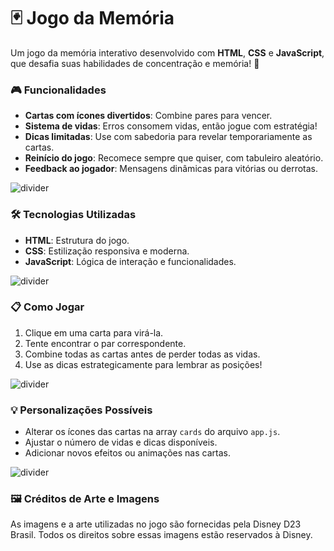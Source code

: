 # 🃏 Jogo da Memória

Um jogo da memória interativo desenvolvido com **HTML**, **CSS** e **JavaScript**, que desafia suas habilidades de concentração e memória! 🚀

### 🎮 Funcionalidades
- **Cartas com ícones divertidos**: Combine pares para vencer.
- **Sistema de vidas**: Erros consomem vidas, então jogue com estratégia!
- **Dicas limitadas**: Use com sabedoria para revelar temporariamente as cartas.
- **Reinício do jogo**: Recomece sempre que quiser, com tabuleiro aleatório.
- **Feedback ao jogador**: Mensagens dinâmicas para vitórias ou derrotas.

![divider](https://github.com/user-attachments/assets/bfae75fb-5017-4780-a572-92ec06fbfe8f)

### 🛠️ Tecnologias Utilizadas
- **HTML**: Estrutura do jogo.
- **CSS**: Estilização responsiva e moderna.
- **JavaScript**: Lógica de interação e funcionalidades.

![divider](https://github.com/user-attachments/assets/bfae75fb-5017-4780-a572-92ec06fbfe8f)

### 📋 Como Jogar
1. Clique em uma carta para virá-la.
2. Tente encontrar o par correspondente.
3. Combine todas as cartas antes de perder todas as vidas.
4. Use as dicas estrategicamente para lembrar as posições!

![divider](https://github.com/user-attachments/assets/bfae75fb-5017-4780-a572-92ec06fbfe8f)

### 💡 Personalizações Possíveis
- Alterar os ícones das cartas na array `cards` do arquivo `app.js`.
- Ajustar o número de vidas e dicas disponíveis.
- Adicionar novos efeitos ou animações nas cartas.

![divider](https://github.com/user-attachments/assets/bfae75fb-5017-4780-a572-92ec06fbfe8f)

### 🖼️ Créditos de Arte e Imagens  
As imagens e a arte utilizadas no jogo são fornecidas pela Disney D23 Brasil. Todos os direitos sobre essas imagens estão reservados à Disney.
